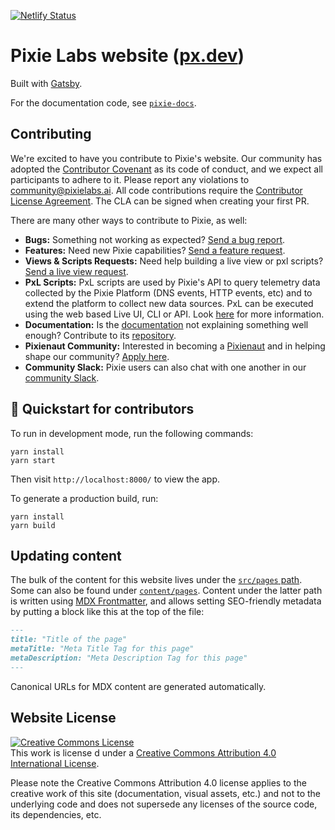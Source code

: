 
[![Netlify Status](https://api.netlify.com/api/v1/badges/27e33099-7489-49fd-b235-c1653e5f4224/deploy-status)](https://app.netlify.com/sites/px-dev/deploys)

# Pixie Labs website ([px.dev](https://px.dev/))

Built with [Gatsby](https://www.gatsbyjs.com/).

For the documentation code, see [`pixie-docs`](https://github.com/pixie-labs/pixie-docs).

## Contributing
We're excited to have you contribute to Pixie's website.
Our community has adopted the [Contributor Covenant](https://github.com/pixie-labs/pixie/blob/main/CODE_OF_CONDUCT.md) as its code of conduct, and we expect all participants to adhere to it.
Please report any violations to <community@pixielabs.ai>.
All code contributions require the [Contributor License Agreement](https://github.com/pixie-labs/pixie/blob/main/CLA.md).
The CLA can be signed when creating your first PR.

There are many other ways to contribute to Pixie, as well:

- **Bugs:** Something not working as expected? [Send a bug report](https://github.com/pixie-labs/pixie/issues/new?template=Bug_report.md).
- **Features:** Need new Pixie capabilities? [Send a feature request](https://github.com/pixie-labs/pixie/issues/new?template=Feature_request.md).
- **Views & Scripts Requests:** Need help building a live view or pxl scripts? [Send a live view request](https://github.com/pixie-labs/pixie/issues/new?template=Live_view_request.md).
- **PxL Scripts:** PxL scripts are used by Pixie's API to query telemetry data collected by the Pixie Platform (DNS events, HTTP events, etc) and to extend the platform to collect new data sources.
  PxL can be executed using the web based Live UI, CLI or API. Look [here](https://github.com/pixie-labs/pixie/blob/main/pxl_scripts/README.md#Contributing) for more information.
- **Documentation:** Is the [documentation](https://docs.pixielabs.ai) not explaining something well enough? Contribute to its [repository](https://github.com/pixie-labs/pixie-docs/).
- **Pixienaut Community:** Interested in becoming a [Pixienaut](https://github.com/pixie-labs/pixie/tree/master/pixienauts) and in helping shape our community? [Apply here](https://px.dev/community/).
- **Community Slack:** Pixie users can also chat with one another in our [community Slack](https://pixie-community.slack.com).

## 🚀 Quickstart for contributors

To run in development mode, run the following commands:
```shell
yarn install
yarn start
```
Then visit `http://localhost:8000/` to view the app.

To generate a production build, run:
```shell
yarn install
yarn build
```

## Updating content
The bulk of the content for this website lives under the [`src/pages` path](https://github.com/pixie-labs/pixielabs-website/tree/main/src/pages).
Some can also be found under [`content/pages`](https://github.com/pixie-labs/pixielabs-website/tree/main/content/pages).
Content under the latter path is written using [MDX Frontmatter](https://www.gatsbyjs.com/docs/mdx/writing-pages/), and allows setting SEO-friendly metadata by putting a block like this at the top of the file:
```markdown
---
title: "Title of the page"
metaTitle: "Meta Title Tag for this page"
metaDescription: "Meta Description Tag for this page"
---
```

Canonical URLs for MDX content are generated automatically.

## Website License

<a rel="license" href="http://creativecommons.org/licenses/by/4.0/"><img alt="Creative Commons License" style="border-width:0" src="https://i.creativecommons.org/l/by/4.0/88x31.png" /></a><br />This work is license
d under a <a rel="license" href="http://creativecommons.org/licenses/by/4.0/">Creative Commons Attribution 4.0 International License</a>.

Please note the Creative Commons Attribution 4.0 license applies to the creative work of this site (documentation, visual assets, etc.) and not to the underlying code and does not supersede any licenses of the source code, its dependencies, etc.
